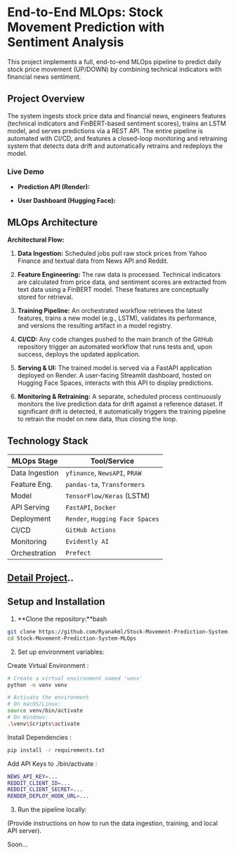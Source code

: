 # End-to-End MLOps: Stock Movement Prediction with Sentiment Analysis

This project implements a full, end-to-end MLOps pipeline to predict daily stock price movement (UP/DOWN) by combining technical indicators with financial news sentiment.

## Project Overview

The system ingests stock price data and financial news, engineers features (technical indicators and FinBERT-based sentiment scores), trains an LSTM model, and serves predictions via a REST API. The entire pipeline is automated with CI/CD, and features a closed-loop monitoring and retraining system that detects data drift and automatically retrains and redeploys the model.

### Live Demo

- **Prediction API (Render):**
    
- **User Dashboard (Hugging Face):**

[](assets/architecture.webp)

## MLOps Architecture

[](assets/architecture.webp)

**Architectural Flow:**

1. **Data Ingestion:** Scheduled jobs pull raw stock prices from Yahoo Finance and textual data from News API and Reddit.
    
2. **Feature Engineering:** The raw data is processed. Technical indicators are calculated from price data, and sentiment scores are extracted from text data using a FinBERT model. These features are conceptually stored for retrieval.
    
3. **Training Pipeline:** An orchestrated workflow retrieves the latest features, trains a new model (e.g., LSTM), validates its performance, and versions the resulting artifact in a model registry.
    
4. **CI/CD:** Any code changes pushed to the main branch of the GitHub repository trigger an automated workflow that runs tests and, upon success, deploys the updated application.
    
5. **Serving & UI:** The trained model is served via a FastAPI application deployed on Render. A user-facing Streamlit dashboard, hosted on Hugging Face Spaces, interacts with this API to display predictions.
    
6. **Monitoring & Retraining:** A separate, scheduled process continuously monitors the live prediction data for drift against a reference dataset. If significant drift is detected, it automatically triggers the training pipeline to retrain the model on new data, thus closing the loop.
    

## Technology Stack

|MLOps Stage|Tool/Service|
|---|---|
|Data Ingestion|`yfinance`, `NewsAPI`, `PRAW`|
|Feature Eng.|`pandas-ta`, `Transformers`|
|Model|`TensorFlow/Keras` (LSTM)|
|API Serving|`FastAPI`, `Docker`|
|Deployment|`Render`, `Hugging Face Spaces`|
|CI/CD|`GitHub Actions`|
|Monitoring|`Evidently AI`|
|Orchestration|`Prefect`|

## [Detail Project](main.ipynb)..

## Setup and Installation

1. **Clone the repository:**bash

```bash    
git clone https://github.com/Ryanakml/Stock-Movement-Prediction-System-MLOps
cd Stock-Movement-Prediction-System-MLOps
```

2. Set up environment variables:

Create Virtual Environment :

```bash
# Create a virtual environment named 'venv'
python -m venv venv

# Activate the environment
# On macOS/Linux:
source venv/bin/activate
# On Windows:
.\venv\Scripts\activate
```

Install Dependencies :

```bash
pip install -r requirements.txt
```
Add API Keys to ./bin/activate :

```bash
NEWS_API_KEY=...
REDDIT_CLIENT_ID=...
REDDIT_CLIENT_SECRET=...
RENDER_DEPLOY_HOOK_URL=...
```

3. Run the pipeline locally:
    
(Provide instructions on how to run the data ingestion, training, and local API server). 

Soon...